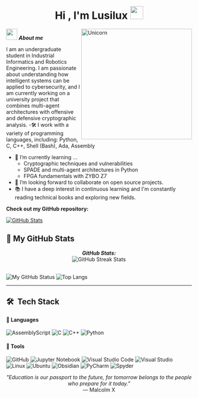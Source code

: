 <h1 align="center">Hi , I'm Lusilux <img src="https://media.giphy.com/media/hvRJCLFzcasrR4ia7z/giphy.gif" width="35"></h1>


<img align="right" width=300px alt="Unicorn" src="https://c.tenor.com/GN73MKBawZYAAAAi/busy-cute.gif" />

<img src="https://media.giphy.com/media/ObNTw8Uzwy6KQ/giphy.gif" width="30px">&nbsp;***About me***

I am an undergraduate student in Industrial Informatics and Robotics Engineering. I am passionate about understanding how intelligent systems can be applied to cybersecurity, and I am currently working on a university project that combines multi-agent architectures with offensive and defensive cryptographic analysis.
-🛠️ I work with a variety of programming languages, including: Python, C, C++, Shell (Bash), Ada, Assembly
- 🌱 I’m currently learning ...
  - Cryptographic techniques and vulnerabilities
  - SPADE and multi-agent architectures in Python
  - FPGA fundamentals with ZYBO Z7
- 🤝 I’m looking forward to collaborate on open source projects.
- 📚 I have a deep interest in continuous learning and I'm constantly reading technical books and exploring new fields.

__Check out my GitHub repository:__

<div>
  <p>
    <a href="https://github.com/lusilux/ROM.git">
      <img src="https://github-readme-stats.vercel.app/api/pin/?username=lusilux&repo=ROM" alt="GitHub Stats" />
    </a>
  </p>
</div>


<h2>👀 My GitHub Stats</h2>

<div>
  <p align="center">
    <b><em>GitHub Stats:</em></b> <br/>
    <img src="https://github-readme-streak-stats.herokuapp.com/?user=lusilux" alt="GitHub Streak Stats" /> <br/><br/>
  </p>
</div>

![My GitHub Status](https://github-readme-stats.vercel.app/api?username=lusilux&show_icons=true&include_all_commits=true)
![Top Langs](https://github-readme-stats.vercel.app/api/top-langs/?username=lusilux&layout=compact)


---------------------------------------------------------------------------------------------------------------------

## 🛠 &nbsp;Tech Stack

#### 🔧 Languages

![AssemblyScript](https://img.shields.io/badge/assembly%20script-%23000000.svg?style=for-the-badge&logo=assemblyscript&logoColor=white)
![C](https://img.shields.io/badge/c-%2300599C.svg?style=for-the-badge&logo=c&logoColor=white)
![C++](https://img.shields.io/badge/c++-%2300599C.svg?style=for-the-badge&logo=c%2B%2B&logoColor=white)
![Python](https://img.shields.io/badge/Python-%2314354C.svg?style=for-the-badge&logo=python&logoColor=white)

#### 🔧 Tools

![GitHub](https://img.shields.io/badge/github-%23121011.svg?style=for-the-badge&logo=github&logoColor=white)
![Jupyter Notebook](https://img.shields.io/badge/jupyter-%23FA0F00.svg?style=for-the-badge&logo=jupyter&logoColor=white)
![Visual Studio Code](https://img.shields.io/badge/Visual%20Studio%20Code-0078d7.svg?style=for-the-badge&logo=visual-studio-code&logoColor=white)
![Visual Studio](https://img.shields.io/badge/Visual%20Studio-5C2D91.svg?style=for-the-badge&logo=visual-studio&logoColor=white)
![Linux](https://img.shields.io/badge/Linux-FCC624?style=for-the-badge&logo=linux&logoColor=black)
![Ubuntu](https://img.shields.io/badge/Ubuntu-E95420?style=for-the-badge&logo=ubuntu&logoColor=white)
![Obsidian](https://img.shields.io/badge/Obsidian-%23483699.svg?style=for-the-badge&logo=obsidian&logoColor=white)
![PyCharm](https://img.shields.io/badge/pycharm-143?style=for-the-badge&logo=pycharm&logoColor=black&color=black&labelColor=green)
![Spyder](https://img.shields.io/badge/Spyder-838485?style=for-the-badge&logo=spyder%20ide&logoColor=maroon)



<p align="center">
  <em>"Education is our passport to the future, for tomorrow belongs to the people who prepare for it today."</em><br>
  — Malcolm X
</p>

